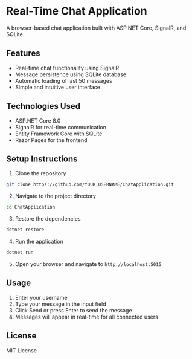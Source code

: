 # Real-Time Chat Application

A browser-based chat application built with ASP.NET Core, SignalR, and SQLite.

## Features

- Real-time chat functionality using SignalR
- Message persistence using SQLite database
- Automatic loading of last 50 messages
- Simple and intuitive user interface

## Technologies Used

- ASP.NET Core 8.0
- SignalR for real-time communication
- Entity Framework Core with SQLite
- Razor Pages for the frontend

## Setup Instructions

1. Clone the repository 
```bash
git clone https://github.com/YOUR_USERNAME/ChatApplication.git
```
2. Navigate to the project directory
```bash
cd ChatApplication
```
3. Restore the dependencies
```bash
dotnet restore
```
4. Run the application
```bash
dotnet run
```

5. Open your browser and navigate to `http://localhost:5015`

## Usage

1. Enter your username
2. Type your message in the input field
3. Click Send or press Enter to send the message
4. Messages will appear in real-time for all connected users

## License

MIT License